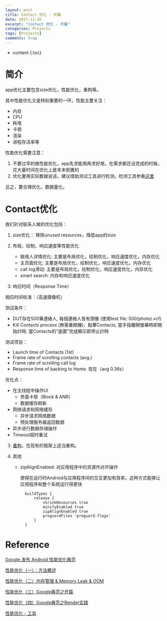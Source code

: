 ```yaml
---
layout: post
title: Contact 优化 - 开篇
date: 2017-12-26
excerpt: "Contact 优化 - 开篇"
categories: Projects
tags: [Projects]
comments: true
---
```



* content
{:toc}




# 简介

app优化主要包含size优化，性能优化，重构等。

其中性能优化又是特别重要的一环。性能主要关注：

- 内存
- CPU
- 耗电
- 卡顿
- 渲染
- 进程存活率等

性能优化需要注意：

1. 不要过早的做性能优化，app先求能用再求好用。在需求都还没完成的时候，花大量时间在优化上是本末倒置的
2. 优化要用实际数据说话，建议借助测试工具进行检测。检测工具参看[这里](http://vivianking6855.github.io/2017/12/26/Android-optimization-Tool/)

总之，要合理优化，数据量化。

# Contact优化

我们针对联系人做的优化包括：

1. size优化： 移除unused resources，降低app的size
2. 布局，绘制，响应速度等性能优化

    - 联络人详情优化: 主要是布局优化，绘制优化，响应速度优化，内存优化
    - 主页面优化: 主要是布局优化，绘制优化，响应速度优化，内存优化
    - call log滑动: 主要是布局优化，绘制优化，响应速度优化，内存优化
    - smart search: 内存和响应速度优化

3. 响应时间（Response Time） 

相应时间标准：（高速摄像机）

测试条件：

- DUT存在500筆連絡人, 每個連絡人皆有頭像 (使用test file: 500(photo).vcf)
- Kill Contacts process (無需重開機)，點擊Contacts, 當手指離開螢幕時即開始計時, 當Contacts的"底圖"完成顯示即停止計時

测试项目：

- Launch time of Contacts (1st)
- Frame rate of scrolling contacts (avg.)
- Frame rate of scrolling call log
- Response time of backing to Home. 现在（avg 0.36s）

优化点：

- 在主线程中操作UI
    - 界面卡顿（Block & ANR） 
    - 数据缓存刷新 
- 网络请求和网络缓存
    - 异步请求网络数据 
    - 预处理服务器返回数据 
- 异步进行数据存储操作 
- Timeout超时重试 

3. [重构](http://vivianking6855.github.io/2017/03/30/Android-Design-Refactoring/)，在现有的框架上适当重构。

4. 其他
    - zipAlignEnabled: 对应用程序中的资源作对齐操作 
    
        使得在运行时Android与应用程序间的交互更加有效率。这种方式能够让应用程序和整个系统运行得更快
    
            buildTypes {
                release {
                    shrinkResources true
                    minifyEnabled true
                    zipAlignEnabled true
                    proguardFiles 'proguard.flags'
                }
            }

# Reference

[Google 发布 Android 性能优化典范](http://www.oschina.net/news/60157/android-performance-patterns?sid=07vbqo00ovnh233e0ain6ue5a6)

[性能优化（一）：方法概述](http://vivianking6855.github.io/2017/02/27/Android-optimization-1-method/)

[性能优化（二）内存管理 & Memory Leak & OOM](http://vivianking6855.github.io/2017/02/27/Android-optimization-2-OOM/)

[性能优化（三）Google典范之开篇](http://vivianking6855.github.io/2017/03/13/Android-optimization-3-Google-Publish/)

[性能优化（四）Google典范之Render实践](http://vivianking6855.github.io/2017/03/14/Android-optimization-4-Google-Publish-Render/)

[性能优化 - 工具](http://vivianking6855.github.io/2017/12/26/Android-optimization-Tool/)